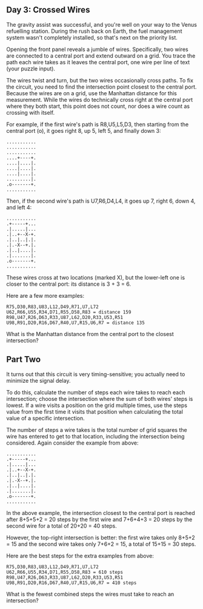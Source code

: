 ## Day 3: Crossed Wires
The gravity assist was successful, and you're well on your way to the Venus refuelling station. During the rush back on Earth, the fuel management system wasn't completely installed, so that's next on the priority list.

Opening the front panel reveals a jumble of wires. Specifically, two wires are connected to a central port and extend outward on a grid. You trace the path each wire takes as it leaves the central port, one wire per line of text (your puzzle input).

The wires twist and turn, but the two wires occasionally cross paths. To fix the circuit, you need to find the intersection point closest to the central port. Because the wires are on a grid, use the Manhattan distance for this measurement. While the wires do technically cross right at the central port where they both start, this point does not count, nor does a wire count as crossing with itself.

For example, if the first wire's path is R8,U5,L5,D3, then starting from the central port (o), it goes right 8, up 5, left 5, and finally down 3:

`...........`  
`...........`  
`...........`  
`....+----+.`  
`....|....|.`  
`....|....|.`  
`....|....|.`  
`.........|.`  
`.o-------+.`  
`...........`

Then, if the second wire's path is U7,R6,D4,L4, it goes up 7, right 6, down 4, and left 4:

`...........`  
`.+-----+...`  
`.|.....|...`  
`.|..+--X-+.`  
`.|..|..|.|.`  
`.|.-X--+.|.`  
`.|..|....|.`  
`.|.......|.`  
`.o-------+.`  
`...........`

These wires cross at two locations (marked X), but the lower-left one is closer to the central port: its distance is 3 + 3 = 6.

Here are a few more examples:

`R75,D30,R83,U83,L12,D49,R71,U7,L72`  
`U62,R66,U55,R34,D71,R55,D58,R83 = distance 159`  
`R98,U47,R26,D63,R33,U87,L62,D20,R33,U53,R51`  
`U98,R91,D20,R16,D67,R40,U7,R15,U6,R7 = distance 135`

What is the Manhattan distance from the central port to the closest intersection?

## Part Two
It turns out that this circuit is very timing-sensitive; you actually need to minimize the signal delay.

To do this, calculate the number of steps each wire takes to reach each intersection; choose the intersection where the sum of both wires' steps is lowest. If a wire visits a position on the grid multiple times, use the steps value from the first time it visits that position when calculating the total value of a specific intersection.

The number of steps a wire takes is the total number of grid squares the wire has entered to get to that location, including the intersection being considered. Again consider the example from above:

`...........`  
`.+-----+...`  
`.|.....|...`  
`.|..+--X-+.`  
`.|..|..|.|.`  
`.|.-X--+.|.`  
`.|..|....|.`  
`.|.......|.`  
`.o-------+.`  
`...........`

In the above example, the intersection closest to the central port is reached after 8+5+5+2 = 20 steps by the first wire and 7+6+4+3 = 20 steps by the second wire for a total of 20+20 = 40 steps.

However, the top-right intersection is better: the first wire takes only 8+5+2 = 15 and the second wire takes only 7+6+2 = 15, a total of 15+15 = 30 steps.

Here are the best steps for the extra examples from above:

`R75,D30,R83,U83,L12,D49,R71,U7,L72`  
`U62,R66,U55,R34,D71,R55,D58,R83 = 610 steps`  
`R98,U47,R26,D63,R33,U87,L62,D20,R33,U53,R51`  
`U98,R91,D20,R16,D67,R40,U7,R15,U6,R7 = 410 steps`

What is the fewest combined steps the wires must take to reach an intersection?